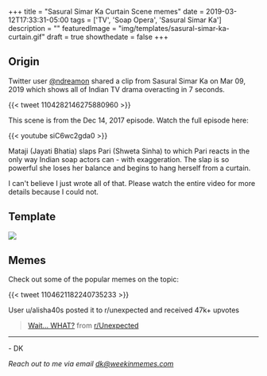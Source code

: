+++
title = "Sasural Simar Ka Curtain Scene memes"
date = 2019-03-12T17:33:31-05:00
tags = ['TV', 'Soap Opera', 'Sasural Simar Ka']
description = ""
featuredImage = "img/templates/sasural-simar-ka-curtain.gif"
draft = true
showthedate = false
+++

## Origin

Twitter user [@ndreamon](https://twitter.com/ndreamon) shared a clip from Sasural Simar Ka on Mar 09, 2019 which shows all of Indian TV drama overacting in 7 seconds.
<!--more-->

{{< tweet 1104282146275880960 >}}

This scene is from the Dec 14, 2017 episode. Watch the full episode here:

{{< youtube siC6wc2gda0 >}}

Mataji (Jayati Bhatia) slaps Pari (Shweta Sinha) to which Pari reacts in the only way Indian soap actors can - with exaggeration. The slap is so powerful she loses her balance and begins to hang herself from a curtain. 

I can't believe I just wrote all of that. Please watch the entire video for more details because I could not.

## Template

![](img/templates/sasural-simar-ka-curtain.gif)

## Memes

Check out some of the popular memes on the topic:

{{< tweet 1104621182240735233 >}}


User u/alisha40s posted it to r/unexpected and received 47k+ upvotes

<blockquote class="reddit-card" data-card-created="1552523643"><a href="https://www.reddit.com/r/Unexpected/comments/azs0q1/wait_what/">Wait... WHAT?</a> from <a href="http://www.reddit.com/r/Unexpected">r/Unexpected</a></blockquote>
<script async src="//embed.redditmedia.com/widgets/platform.js" charset="UTF-8"></script>

---
\- DK

*Reach out to me via email [dk@weekinmemes.com](mailto:dk@weekinmemes.com)*
